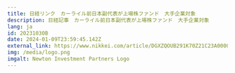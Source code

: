 ```yaml
---
title: 日経リンク　カーライル前日本副代表が上場株ファンド　大手企業対象
description: 日経記事　カーライル前日本副代表が上場株ファンド　大手企業対象
lang: ja
id: 20231030B
date: 2024-01-09T23:59:45.142Z
external_link: https://www.nikkei.com/article/DGXZQOUB291K70Z21C23A0000000/
img: /media/logo.png
imgalt: Newton Investment Partners Logo
---
```

